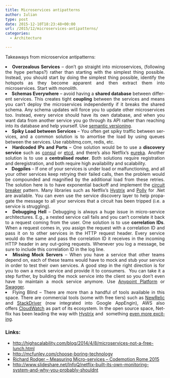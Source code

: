 ```yaml
---
title: Microservices antipatterns
author: Iulian
type: post
date: 2015-12-10T18:23:48+00:00
url: /2015/12/microservices-antipatterns/
categories:
  - Architecture

---
```

Takeaways from microservice antipatterns:

<li style="text-align: justify;">
  <strong>Overzeal­ous Services</strong> &#8211; don&#8217;t go straight into microservices, (fol­low­ing the hype per­haps?) rather than start­ing with the sim­plest thing possible. Instead, you should start by doing the sim­plest thing pos­si­ble, iden­tify the hotspots as they become appar­ent and then extract them into microservices. Start with monolith.
</li>
<li style="text-align: justify;">
  <strong>Schemas Every­where</strong> &#8211; avoid having a <strong>shared data­base</strong> between dif­fer­ent ser­vices. This cre­ates tight <strong>cou­pling</strong> between the ser­vices and means you can’t deploy the microservices inde­pen­dently if it breaks the shared schema. Any schema updates will force you to update other microservices too. Instead, every ser­vice should have its own data­base, and when you want data from another ser­vice you go through its <span class="caps">API</span> rather than reach­ing into its data­base and help yourself. Use <a href="http://semver.org/" target="_blank">semantic versioning</a>.
</li>
<li style="text-align: justify;">
  <strong>Spiky Load between Services</strong> &#8211; You often get spiky traf­fic between ser­vices, and a com­mon solu­tion is to amor­tise the load by using queues between the services. Use rabbitmq.com, redis, etc.
</li>
<li style="text-align: justify;">
  <strong>Hard­coded IPs and Ports</strong> &#8211; One solu­tion would be to use a <strong>dis­cov­ery ser­vice</strong> such as <a href="https://www.consul.io/" target="_blank">con­sul</a> or <a href="https://github.com/coreos/etcd" target="_blank">etcd</a>, and there’s also Netflix’s <a href="https://github.com/Netflix/eureka" target="_blank">eureka</a>. Another solu­tion is to use a <strong>cen­tralised router</strong>. Both solu­tions require reg­is­tra­tion and dereg­is­tra­tion, and both require high avail­abil­ity and scalability.
</li>
<li style="text-align: justify;">
  <strong>Dog­piles</strong> &#8211; If one of your ser­vices is under load or mal­func­tion­ing, and all your other ser­vices keep retry­ing their failed calls, then the prob­lem would be com­pounded and mag­ni­fied by the addi­tional load from these retries. The solu­tion here is to have expo­nen­tial back­off and imple­ment the <a href="http://martinfowler.com/bliki/CircuitBreaker.html" target="_blank">cir­cuit breaker</a> pattern. Many libraries such as Netflix’s <a href="https://github.com/Netflix/Hystrix" target="_blank">Hys­trix</a> and <a href="https://github.com/michael-wolfenden/Polly" target="_blank">Polly</a> for .Net are available. You can even use the ser­vice dis­cov­ery layer to help prop­a­gate the mes­sage to all your ser­vices that a cir­cuit has been tripped (i.e. a ser­vice is struggling).
</li>
<li style="text-align: justify;">
  <strong>Debug­ging Hell</strong> &#8211; Debug­ging is always a huge issue in micro-service archi­tec­tures. E.g., a nested ser­vice call fails and you can’t cor­re­late it back to a request com­ing from the user. One solu­tion is to use <strong>cor­re­la­tion IDs</strong>. When a request comes in, you assign the request with a cor­re­la­tion <span class="caps">ID</span> and pass it on to other ser­vices in the <span class="caps">HTTP</span> request header. Every ser­vice would do the same and pass the cor­re­la­tion <span class="caps">ID</span> it receives in the incom­ing <span class="caps">HTTP</span> header in any out-going requests. When­ever you log a mes­sage, be sure to include this cor­re­la­tion <span class="caps">ID</span> in the log line.
</li>
<li style="text-align: justify;">
  <strong>Miss­ing Mock Servers</strong> &#8211; When you have a ser­vice that other teams depend on, each of these teams would have to mock and stub your ser­vice in order to test their own services. A good step in the right direc­tion is for you to own a mock ser­vice and pro­vide it to con­sumers.  You can take it a step fur­ther, by build­ing the mock ser­vice into the client so you don’t even have to main­tain a mock ser­vice any­more. Use <a href="https://anypoint.mulesoft.com/apiplatform/" target="_blank">Any­point Plat­form</a> or <a href="http://swagger.io/" target="_blank">Swagger</a>.
</li>
<li style="text-align: justify;">
  Fly­ing Blind &#8211; There are more than a hand­ful of tools avail­able in this space. There are com­mer­cial tools (some with free tiers) such as <a href="http://newrelic.com/" target="_blank">NewRelic</a> and <a href="http://www.stackdriver.com/" target="_blank">Stack­Driver</a> (now inte­grated into Google AppEn­gin), <span class="caps">AWS</span> also offers <a href="http://aws.amazon.com/cloudwatch/" target="_blank">Cloud­Watch</a> as part of its ecosys­tem. In the open source space, Net­flix has been lead­ing the way with <a href="https://github.com/Netflix/Hystrix/wiki/Dashboard" target="_blank">Hys­trix</a> and  some­thing <a href="http://techblog.netflix.com/2015/02/a-microscope-on-microservices.html" target="_blank">even more excit­ing</a>.
</li>

### Links:

  * <a href="http://highscalability.com/blog/2014/4/8/microservices-not-a-free-lunch.html" target="_blank">http://highscalability.com/blog/2014/4/8/microservices-not-a-free-lunch.html</a>
  * <a href="http://mcfunley.com/choose-boring-technology" target="_blank">http://mcfunley.com/choose-boring-technology</a>
  *  <a href="https://www.youtube.com/watch?v=SQYCzAWlrHU" target="_blank">Richard Rodger &#8211; Measuring Micro-services &#8211; Codemotion Rome 2015</a>
  * <a href="http://www.slideshare.net/InfoQ/netflix-built-its-own-monitoring-system-and-why-you-probably-shouldnt" target="_blank">http://www.slideshare.net/InfoQ/netflix-built-its-own-monitoring-system-and-why-you-probably-shouldnt</a>

&nbsp;